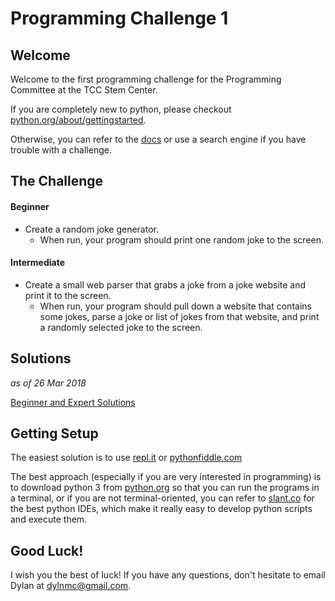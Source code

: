Programming Challenge 1
=======================

## Welcome

Welcome to the first programming challenge for the Programming Committee at the TCC Stem Center.

If you are completely new to python, please checkout [python.org/about/gettingstarted](https://www.python.org/about/gettingstarted/).

Otherwise, you can refer to the [docs](https://docs.python.org/3/) or use a search engine if you have trouble with a challenge.

## The Challenge

#### Beginner

* Create a random joke generator.
    - When run, your program should print one random joke to the screen.

#### Intermediate

* Create a small web parser that grabs a joke from a joke website and print it to the screen.
    - When run, your program should pull down a website that contains some jokes, parse a joke or list of jokes from that website, and print a randomly selected joke to the screen.


## Solutions

*as of 26 Mar 2018*

[Beginner and Expert Solutions](https://tccstemcenter.github.io/Spring-2018/Challenge1_Feb23/solutions/)

## Getting Setup

The easiest solution is to use [repl.it](https://repl.it/) or [pythonfiddle.com](http://pythonfiddle.com/)

The best approach (especially if you are very interested in programming) is to download python 3 from [python.org](https://www.python.org/) so that you can run the programs in a terminal, or if you are not terminal-oriented, you can refer to [slant.co](https://www.slant.co/topics/366/~best-python-ides) for the best python IDEs, which make it really easy to develop python scripts and execute them.

## Good Luck!

I wish you the best of luck! If you have any questions, don't hesitate to email Dylan at dylnmc@gmail.com.

